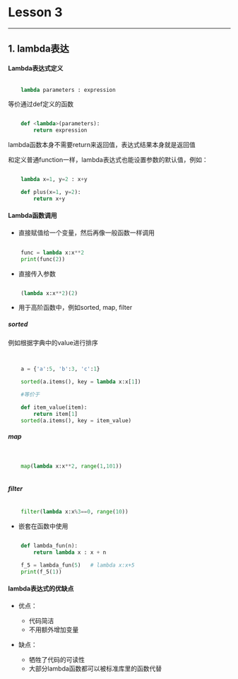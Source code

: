 # Lesson 3
---

## 1. lambda表达

#### Lambda表达式定义

```python

	lambda parameters : expression

```

等价通过def定义的函数

```python

	def <lambda>(parameters):
		return expression

```
lambda函数本身不需要return来返回值，表达式结果本身就是返回值


和定义普通function一样，lambda表达式也能设置参数的默认值，例如：

```python

	lambda x=1, y=2 : x+y

	def plus(x=1, y=2):
		return x+y

```

#### Lambda函数调用

- 直接赋值给一个变量，然后再像一般函数一样调用

```python
	
	func = lambda x:x**2
	print(func(2))


```

- 直接传入参数

```python

	(lambda x:x**2)(2)

```

- 用于高阶函数中，例如sorted, map, filter


##### sorted

例如根据字典中的value进行排序

```python

	
	a = {'a':5, 'b':3, 'c':1}

	sorted(a.items(), key = lambda x:x[1])

	#等价于

	def item_value(item):
		return item[1]
	sorted(a.items(), key = item_value)


```

##### map

```python


	map(lambda x:x**2, range(1,101))
	

```

##### filter

```python

	filter(lambda x:x%3==0, range(10))

```



- 嵌套在函数中使用
```python

	def lambda_fun(n):
	    return lambda x : x + n

	f_5 = lambda_fun(5)   # lambda x:x+5
	print(f_5(1))

```


#### lambda表达式的优缺点

- 优点：
	- 代码简洁
	- 不用额外增加变量

- 缺点：
	- 牺牲了代码的可读性
	- 大部分lambda函数都可以被标准库里的函数代替
